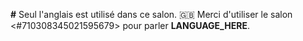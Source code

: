 **#** Seul l'anglais est utilisé dans ce salon.
🇬🇧 Merci d'utiliser le salon <#710308345021595679> pour parler **LANGUAGE_HERE**.
